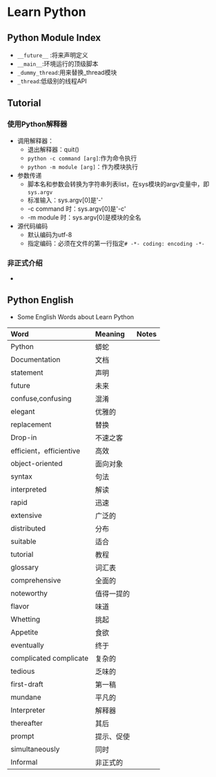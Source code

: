 # Learn Python

## Python Module Index

- `__future__` :将来声明定义
- `__main__`:环境运行的顶级脚本
- `_dummy_thread`:用来替换_thread模块
- `_thread`:低级别的线程API

## Tutorial

### 使用Python解释器

- 调用解释器：
  - 退出解释器：quit()
  - `python -c command [arg]`:作为命令执行
  - `python -m module [arg]`：作为模块执行
- 参数传递
  - 脚本名和参数会转换为字符串列表list，在sys模块的argv变量中，即`sys.argv`
  - 标准输入：sys.argv[0]是'-'
  - -c command 时：sys.argv[0]是'-c'
  - -m module 时：sys.argv[0]是模块的全名
- 源代码编码
  - 默认编码为utf-8
  - 指定编码：必须在文件的第一行指定`# -*- coding: encoding -*-`

### 非正式介绍

- 

## Python English

- Some English Words about Learn Python

|Word|Meaning|Notes|
|:----|:----|:----|
|Python|蟒蛇||
|Documentation|文档||
|statement|声明||
|future|未来||
|confuse,confusing|混淆||
|elegant|优雅的||
|replacement|替换||
|Drop-in|不速之客||
|efficient，efficientive|高效||
|object-oriented|面向对象||
|syntax |句法||
|interpreted |解读||
|rapid |迅速||
|extensive|广泛的||
|distributed|分布||
|suitable |适合||
|tutorial |教程||
|glossary |词汇表||
|comprehensive|全面的||
|noteworthy|值得一提的||
|flavor|味道||
|Whetting|挑起||
|Appetite|食欲||
|eventually|终于||
|complicated complicate |复杂的||
|tedious |乏味的||
|first-draft|第一稿||
|mundane|平凡的||
|Interpreter|解释器||
|thereafter |其后||
|prompt |提示、促使||
|simultaneously|同时||
|Informal |非正式的||

